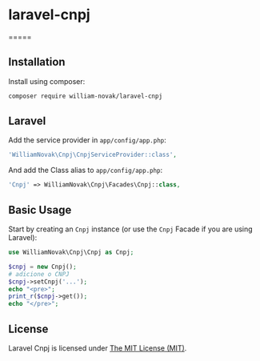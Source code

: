 # laravel-cnpj
=====

Installation
------------

Install using composer:

```bash
composer require william-novak/laravel-cnpj
```

Laravel
------------------

Add the service provider in `app/config/app.php`:

```php
'WilliamNovak\Cnpj\CnpjServiceProvider::class',
```

And add the Class alias to `app/config/app.php`:

```php
'Cnpj' => WilliamNovak\Cnpj\Facades\Cnpj::class,
```

Basic Usage
-----------

Start by creating an `Cnpj` instance (or use the `Cnpj` Facade if you are using Laravel):

```php
use WilliamNovak\Cnpj\Cnpj as Cnpj;

$cnpj = new Cnpj();
# adicione o CNPJ
$cnpj->setCnpj('...');
echo "<pre>";
print_r($cnpj->get());
echo "</pre>";
```

## License

Laravel Cnpj is licensed under [The MIT License (MIT)](LICENSE).

